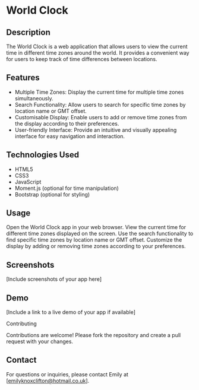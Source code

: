 # World Clock

## Description

The World Clock is a web application that allows users to view the current time in different time zones around the world. It provides a convenient way for users to keep track of time differences between locations.

## Features

- Multiple Time Zones: Display the current time for multiple time zones simultaneously.
- Search Functionality: Allow users to search for specific time zones by location name or GMT offset.
- Customisable Display: Enable users to add or remove time zones from the display according to their preferences.
- User-friendly Interface: Provide an intuitive and visually appealing interface for easy navigation and interaction.

## Technologies Used

- HTML5
- CSS3
- JavaScript
- Moment.js (optional for time manipulation)
- Bootstrap (optional for styling)

## Usage

Open the World Clock app in your web browser.
View the current time for different time zones displayed on the screen.
Use the search functionality to find specific time zones by location name or GMT offset.
Customize the display by adding or removing time zones according to your preferences.

## Screenshots

[Include screenshots of your app here]

## Demo

[Include a link to a live demo of your app if available]

Contributing

Contributions are welcome! Please fork the repository and create a pull request with your changes.

## Contact

For questions or inquiries, please contact Emily at [emilyknoxclifton@hotmail.co.uk].
